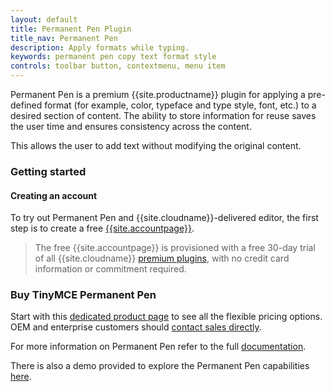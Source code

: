 ```yaml
---
layout: default
title: Permanent Pen Plugin
title_nav: Permanent Pen
description: Apply formats while typing.
keywords: permanent pen copy text format style
controls: toolbar button, contextmenu, menu item
---
```


Permanent Pen is a premium {{site.productname}} plugin for applying a pre-defined format (for example, color, typeface and type style, font, etc.) to a desired section of content. The ability to store information for reuse saves the user time and ensures consistency across the content.

This allows the user to add text without modifying the original content.

### Getting started

#### Creating an account

To try out Permanent Pen and {{site.cloudname}}-delivered editor, the first step is to create a free [{{site.accountpage}}](https://www.tiny.cloud/download/).

> The free {{site.accountpage}} is provisioned with a free 30-day trial of all {{site.cloudname}} [premium plugins](https://apps.tiny.cloud/product-category/tiny-cloud-extensions/), with no credit card information or commitment required.

### Buy TinyMCE Permanent Pen

Start with this [dedicated product page](https://apps.tiny.cloud/products/permanent-pen/) to see all the flexible pricing options. OEM and enterprise customers should [contact sales directly](https://www.tiny.cloud/contact/).

For more information on Permanent Pen refer to the full [documentation]({{site.baseurl}}/plugins/permanentpen/).

There is also a demo provided to explore the Permanent Pen capabilities [here]({{site.baseurl}}/demo/permanentpen/).
